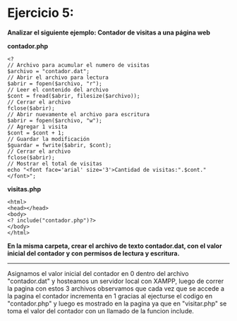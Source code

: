 # Ejercicio 5:

**Analizar el siguiente ejemplo: Contador de visitas a una página web**

**contador.php**
```
<?
// Archivo para acumular el numero de visitas
$archivo = "contador.dat";
// Abrir el archivo para lectura
$abrir = fopen($archivo, "r");
// Leer el contenido del archivo
$cont = fread($abrir, filesize($archivo));
// Cerrar el archivo
fclose($abrir);
// Abrir nuevamente el archivo para escritura
$abrir = fopen($archivo, "w");
// Agregar 1 visita
$cont = $cont + 1;
// Guardar la modificación
$guardar = fwrite($abrir, $cont);
// Cerrar el archivo
fclose($abrir);
// Mostrar el total de visitas
echo "<font face='arial' size='3'>Cantidad de visitas:".$cont."</font>";
```

**visitas.php**
```<!-- Página que va a contener al contador de visitas -->
<html>
<head></head>
<body>
<? include("contador.php")?>
</body>
</html>
```

**En la misma carpeta, crear el archivo de texto contador.dat, con el valor inicial del contador y con
permisos de lectura y escritura.**




---

Asignamos el valor inicial del contador en 0 dentro del archivo "contador.dat" y hosteamos un servidor local con XAMPP, luego de correr la pagina con estos 3 archivos observamos que cada vez que se accede a la pagina el contador incrementa en 1 gracias al ejecturse el codigo en "contador.php" y luego es mostrado en la pagina ya que en "visitar.php" se toma el valor del contador con un llamado de la funcion include.